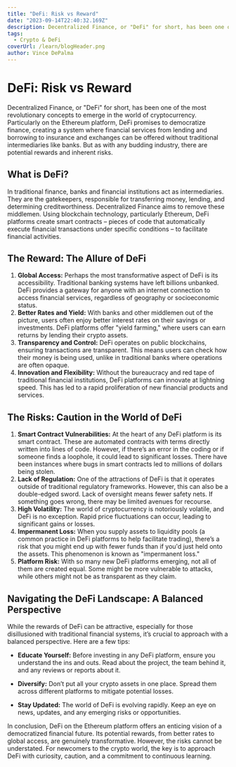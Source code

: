 ```yaml
---
title: "DeFi: Risk vs Reward"
date: "2023-09-14T22:40:32.169Z"
description: Decentralized Finance, or "DeFi" for short, has been one of the most revolutionary concepts to emerge in the world of cryptocurrency. Particularly on the Ethereum platform, DeFi promises to democratize finance, creating a system where financial services from lending and borrowing to insurance and exchanges can be offered without traditional intermediaries like banks. But as with any budding industry, there are potential rewards and inherent risks.
tags:
  - Crypto & DeFi
coverUrl: /learn/blogHeader.png
author: Vince DePalma
---
```


# DeFi: Risk vs Reward

Decentralized Finance, or "DeFi" for short, has been one of the most revolutionary concepts to emerge in the world of cryptocurrency. Particularly on the Ethereum platform, DeFi promises to democratize finance, creating a system where financial services from lending and borrowing to insurance and exchanges can be offered without traditional intermediaries like banks. But as with any budding industry, there are potential rewards and inherent risks.

## What is DeFi?

In traditional finance, banks and financial institutions act as intermediaries. They are the gatekeepers, responsible for transferring money, lending, and determining creditworthiness. Decentralized Finance aims to remove these middlemen. Using blockchain technology, particularly Ethereum, DeFi platforms create smart contracts – pieces of code that automatically execute financial transactions under specific conditions – to facilitate financial activities.

## The Reward: The Allure of DeFi

1. **Global Access:** Perhaps the most transformative aspect of DeFi is its accessibility. Traditional banking systems have left billions unbanked. DeFi provides a gateway for anyone with an internet connection to access financial services, regardless of geography or socioeconomic status.
2. **Better Rates and Yield:** With banks and other middlemen out of the picture, users often enjoy better interest rates on their savings or investments. DeFi platforms offer "yield farming," where users can earn returns by lending their crypto assets.
3. **Transparency and Control:** DeFi operates on public blockchains, ensuring transactions are transparent. This means users can check how their money is being used, unlike in traditional banks where operations are often opaque.
4. **Innovation and Flexibility:** Without the bureaucracy and red tape of traditional financial institutions, DeFi platforms can innovate at lightning speed. This has led to a rapid proliferation of new financial products and services.

## The Risks: Caution in the World of DeFi

1. **Smart Contract Vulnerabilities:** At the heart of any DeFi platform is its smart contract. These are automated contracts with terms directly written into lines of code. However, if there’s an error in the coding or if someone finds a loophole, it could lead to significant losses. There have been instances where bugs in smart contracts led to millions of dollars being stolen.
2. **Lack of Regulation:** One of the attractions of DeFi is that it operates outside of traditional regulatory frameworks. However, this can also be a double-edged sword. Lack of oversight means fewer safety nets. If something goes wrong, there may be limited avenues for recourse.
3. **High Volatility:** The world of cryptocurrency is notoriously volatile, and DeFi is no exception. Rapid price fluctuations can occur, leading to significant gains or losses.
4. **Impermanent Loss:** When you supply assets to liquidity pools (a common practice in DeFi platforms to help facilitate trading), there’s a risk that you might end up with fewer funds than if you'd just held onto the assets. This phenomenon is known as "impermanent loss."
5. **Platform Risk:** With so many new DeFi platforms emerging, not all of them are created equal. Some might be more vulnerable to attacks, while others might not be as transparent as they claim.

## Navigating the DeFi Landscape: A Balanced Perspective

While the rewards of DeFi can be attractive, especially for those disillusioned with traditional financial systems, it’s crucial to approach with a balanced perspective. Here are a few tips:

- **Educate Yourself:** Before investing in any DeFi platform, ensure you understand the ins and outs. Read about the project, the team behind it, and any reviews or reports about it.
  
- **Diversify:** Don’t put all your crypto assets in one place. Spread them across different platforms to mitigate potential losses.

- **Stay Updated:** The world of DeFi is evolving rapidly. Keep an eye on news, updates, and any emerging risks or opportunities.

In conclusion, DeFi on the Ethereum platform offers an enticing vision of a democratized financial future. Its potential rewards, from better rates to global access, are genuinely transformative. However, the risks cannot be understated. For newcomers to the crypto world, the key is to approach DeFi with curiosity, caution, and a commitment to continuous learning.
